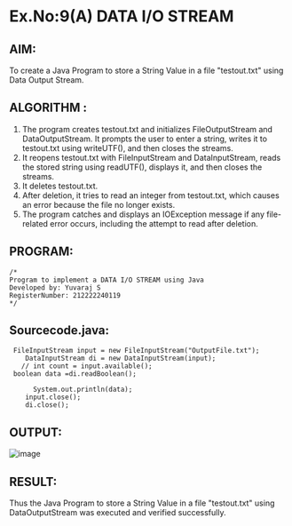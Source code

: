 # Ex.No:9(A)          DATA I/O STREAM
## AIM:
To create a Java Program to store a String Value in a file "testout.txt" using Data Output Stream.

## ALGORITHM :
1.  The program creates testout.txt and initializes FileOutputStream and DataOutputStream. It prompts the user to enter a string, writes it to testout.txt using writeUTF(), and then closes the streams.
2.	It reopens testout.txt with FileInputStream and DataInputStream, reads the stored string using readUTF(), displays it, and then closes the streams.
3.	It deletes testout.txt.
4.	After deletion, it tries to read an integer from testout.txt, which causes an error because the file no longer exists.
5.	The program catches and displays an IOException message if any file-related error occurs, including the attempt to read after deletion.


## PROGRAM:
 ```
/*
Program to implement a DATA I/O STREAM using Java
Developed by: Yuvaraj S
RegisterNumber: 212222240119
*/
```

## Sourcecode.java:


```
 FileInputStream input = new FileInputStream("OutputFile.txt");  
    DataInputStream di = new DataInputStream(input);  
   // int count = input.available();  
 boolean data =di.readBoolean();
   
      System.out.println(data);  
    input.close();
    di.close();

```




## OUTPUT:

![image](https://github.com/user-attachments/assets/8f782fe3-4f70-4efe-bd4f-c9ba850a234a)


## RESULT:
Thus the Java Program to store a String Value in a file "testout.txt" using DataOutputStream was executed and verified successfully.

